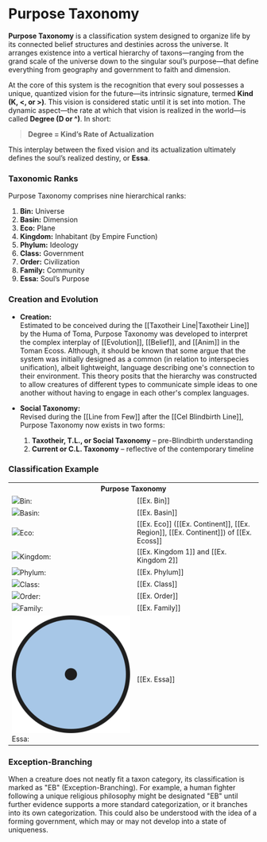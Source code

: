 # Purpose Taxonomy

**Purpose Taxonomy** is a classification system designed to organize life by its connected belief structures and destinies across the universe. It arranges existence into a vertical hierarchy of taxons—ranging from the grand scale of the universe down to the singular soul’s purpose—that define everything from geography and government to faith and dimension. 

At the core of this system is the recognition that every soul possesses a unique, quantized vision for the future—its intrinsic signature, termed **Kind (K, <, or >)**. This vision is considered static until it is set into motion. The dynamic aspect—the rate at which that vision is realized in the world—is called **Degree (D or ^)**. In short:

> **Degree = Kind’s Rate of Actualization**

This interplay between the fixed vision and its actualization ultimately defines the soul’s realized destiny, or **Essa**. 

### Taxonomic Ranks

Purpose Taxonomy comprises nine hierarchical ranks:

1. **Bin:** Universe
2. **Basin:** Dimension
3. **Eco:** Plane
4. **Kingdom:** Inhabitant (by Empire Function)
5. **Phylum:** Ideology
6. **Class:** Government
7. **Order:** Civilization
8. **Family:** Community
9. **Essa:** Soul’s Purpose

### Creation and Evolution

- **Creation:**  
    Estimated to be conceived during the [[Taxotheir Line|Taxotheir Line]] by the Huma of Toma, Purpose Taxonomy was developed to interpret the complex interplay of [[Evolution]], [[Belief]], and [[Anim]] in the Toman Ecoss. Although, it should be known that some argue that the system was initially designed as a common (in relation to interspecies unification), albeit lightweight, language describing one's connection to their environment. This theory posits that the hierarchy was constructed to allow creatures of different types to communicate simple ideas to one another without having to engage in each other's complex languages.
    
- **Social Taxonomy:**  
    Revised during the [[Line from Few]] after the [[Cel Blindbirth Line]], Purpose Taxonomy now exists in two forms:
    
    1. **Taxotheir, T.L., or Social Taxonomy** – pre-Blindbirth understanding
    2. **Current or C.L. Taxonomy** – reflective of the contemporary timeline
    
    

### Classification Example

<!-- taxonomy-table-section:start -->
<div class="taxonomy-table">
  <table>
    <tr>
      <th colspan="3">Purpose Taxonomy</th>
    </tr>
    <tr>
      <td class="taxon-label"><img src="../svg/bin.svg" class="taxon-icon">Bin:</td>
      <td class="taxon-content" colspan="2">[[Ex. Bin]]</td>
    </tr>
    <tr>
      <td class="taxon-label"><img src="../svg/basin.svg" class="taxon-icon">Basin:</td>
      <td class="taxon-content" colspan="2">[[Ex. Basin]]</td>
    </tr>
    <tr>
      <td class="taxon-label"><img src="../svg/eco.svg" class="taxon-icon">Eco:</td>
      <td class="taxon-content" colspan="2">[[Ex. Eco]] ([[Ex. Continent]], [[Ex. Region]], [[Ex. Continent]]) of [[Ex. Ecoss]]</td>
    </tr>
    <tr>
      <td class="taxon-label"><img src="../svg/kingdom.svg" class="taxon-icon">Kingdom:</td>
      <td class="taxon-content" colspan="2">[[Ex. Kingdom 1]] and [[Ex. Kingdom 2]]</td>
    </tr>
    <tr>
      <td class="taxon-label"><img src="../svg/phylum.svg" class="taxon-icon">Phylum:</td>
      <td class="taxon-content" colspan="2">[[Ex. Phylum]]</td>
    </tr>
    <tr>
      <td class="taxon-label"><img src="../svg/class.svg" class="taxon-icon">Class:</td>
      <td class="taxon-content" colspan="2">[[Ex. Class]]</td>
    </tr>
    <tr>
      <td class="taxon-label"><img src="../svg/order.svg" class="taxon-icon">Order:</td>
      <td class="taxon-content" colspan="2">[[Ex. Order]]</td>
    </tr>
    <tr>
      <td class="taxon-label"><img src="../svg/family.svg" class="taxon-icon">Family:</td>
      <td class="taxon-content" colspan="2">[[Ex. Family]]</td>
    </tr>
    <tr>
      <td class="taxon-label"><img src="../svg/essa.svg" class="taxon-icon">Essa:</td>
      <td class="taxon-content" colspan="2">[[Ex. Essa]]</td>
    </tr>
  </table>
</div>
<!-- taxonomy-table-section:end -->

### Exception-Branching

When a creature does not neatly fit a taxon category, its classification is marked as "EB" (Exception-Branching). For example, a human fighter following a unique religious philosophy might be designated "EB" until further evidence supports a more standard categorization, or it branches into its own categorization. This could also be understood with the idea of a forming government, which may or may not develop into a state of uniqueness.


